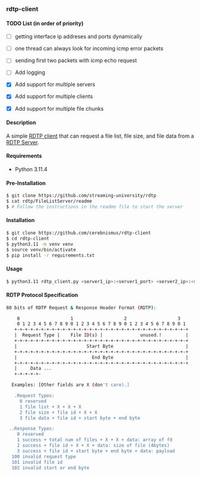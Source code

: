 ### rdtp-client

#### TODO List (in order of priority)
- [ ] getting interface ip addreses and ports dynamically
- [ ] one thread can always look for incoming icmp error packets
- [ ] sending first two packets with icmp echo request
- [ ] Add logging
- [X] Add support for multiple servers
- [X] Add support for multiple clients
- [X] Add support for multiple file chunks


#### Description
A simple [RDTP client](https://github.com/streaming-university/rdtp/FileListClient) that can request a file list, file size, and file data from a [RDTP Server](https://github.com/streaming-university/rdtp/FileListServer).

#### Requirements
- Python 3.11.4

#### Pre-Installation
```bash
$ git clone https://github.com/streaming-university/rdtp
$ cat rdtp/FileListServer/readme
$ # Follow the instructions in the readme file to start the server
```

#### Installation
```bash
$ git clone https://github.com/cerebnismus/rdtp-client
$ cd rdtp-client
$ python3.11 -m venv venv
$ source venv/bin/activate
$ pip install -r requirements.txt
```

#### Usage
```bash
$ python3.11 rdtp_client.py <server1_ip>:<server1_port> <server2_ip>:<server2_port>
```

#### RDTP Protocol Specification
```bash
80 bits of RDTP Request & Response Header Format (RDTP):

    0                   1                   2                   3
    0 1 2 3 4 5 6 7 8 9 0 1 2 3 4 5 6 7 8 9 0 1 2 3 4 5 6 7 8 9 0 1
   +-+-+-+-+-+-+-+-+-+-+-+-+-+-+-+-+-+-+-+-+-+-+-+-+-+-+-+-+-+-+-+-+
   |  Request Type |    File ID(s) |              unused.!         |
   +-+-+-+-+-+-+-+-+-+-+-+-+-+-+-+-+-+-+-+-+-+-+-+-+-+-+-+-+-+-+-+-+
   |                          Start Byte                           |
   +-+-+-+-+-+-+-+-+-+-+-+-+-+-+-+-+-+-+-+-+-+-+-+-+-+-+-+-+-+-+-+-+
   |                            End Byte                           |
   +-+-+-+-+-+-+-+-+-+-+-+-+-+-+-+-+-+-+-+-+-+-+-+-+-+-+-+-+-+-+-+-+
   |     Data ...
   +-+-+-+-+-

  Examples: [Other fields are X (don't care).]

   .Request Types: 
     0 reserved
     1 file list + X + X + X
     2 file size + file id + X + X
     3 file data + file id + start byte + end byte

 ..Response Types: 
    0 reserved
    1 success + total num of files + X + X + data: array of fd
    2 success + file id + X + X + data: size of file (4bytes)
    3 success + file id + start byte + end byte + data: payload
  100 invalid request type
  101 invalid file id
  102 invalid start or end byte
```